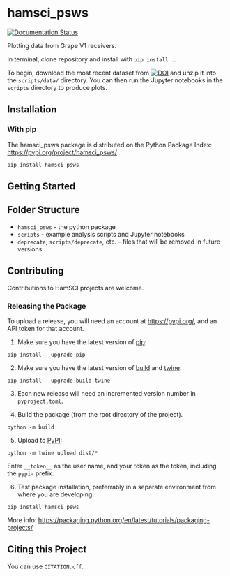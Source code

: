 # hamsci_psws

[![Documentation Status](https://readthedocs.org/projects/hamsci-psws-test/badge/?version=latest)](https://hamsci-psws-test.readthedocs.io/en/latest/?badge=latest)


Plotting data from Grape V1 receivers.

In terminal, clone repository and install with `pip install .`.

To begin, download the most recent dataset from [![DOI](https://zenodo.org/badge/DOI/10.5281/zenodo.6622112.svg)](https://doi.org/10.5281/zenodo.6622111) and unzip it into the `scripts/data/` directory. You can then run the Jupyter notebooks in the `scripts` directory to produce plots. 


## Installation


### With pip

The hamsci_psws package is distributed on the Python Package Index: https://pypi.org/project/hamsci_psws/

`pip install hamsci_psws`


## Getting Started


## Folder Structure

- `hamsci_psws` -  the python package
- `scripts` - example analysis scripts and Jupyter notebooks
- `deprecate`, `scripts/deprecate`, etc. - files that will be removed in future versions


## Contributing

Contributions to HamSCI projects are welcome.

### Releasing the Package

To upload a release, you will need an account at https://pypi.org/, and an API token for that account.

1. Make sure you have the latest version of [pip](https://pip.pypa.io/en/stable/):

`pip install --upgrade pip`

2. Make sure you have the latest version of [build](https://pypa-build.readthedocs.io/en/stable/index.html) and [twine](https://twine.readthedocs.io/en/latest/):

`pip install --upgrade build twine`

3. Each new release will need an incremented version number in `pyproject.toml`.

4. Build the package (from the root directory of the project).

`python -m build`

5. Upload to [PyPI](https://pypi.org/):

`python -m twine upload dist/*`

Enter `__token__` as the user name, and your token as the token, including the `pypi-` prefix.

6. Test package installation, preferrably in a separate environment from where you are developing.

`pip install hamsci_psws`



More info: https://packaging.python.org/en/latest/tutorials/packaging-projects/


## Citing this Project

You can use `CITATION.cff`.
